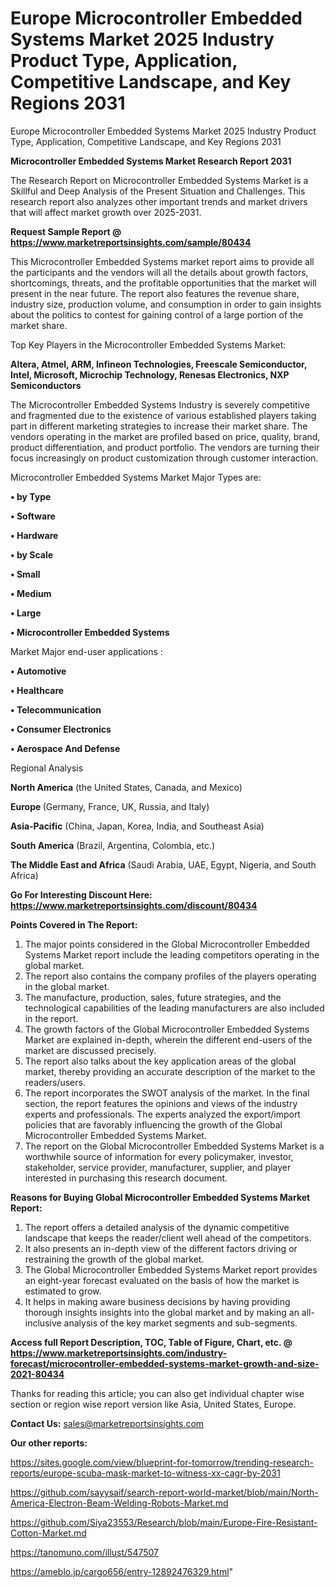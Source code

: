# Europe Microcontroller Embedded Systems Market 2025 Industry Product Type, Application, Competitive Landscape, and Key Regions 2031
Europe Microcontroller Embedded Systems Market 2025 Industry Product Type, Application, Competitive Landscape, and Key Regions 2031

<strong>Microcontroller Embedded Systems Market Research Report 2031</strong>

The Research Report on Microcontroller Embedded Systems Market is a Skillful and Deep Analysis of the Present Situation and Challenges. This research report also analyzes other important trends and market drivers that will affect market growth over 2025-2031.

<strong>Request Sample Report @ <a href=https://www.marketreportsinsights.com/sample/80434>https://www.marketreportsinsights.com/sample/80434</a></strong>

This Microcontroller Embedded Systems market report aims to provide all the participants and the vendors will all the details about growth factors, shortcomings, threats, and the profitable opportunities that the market will present in the near future. The report also features the revenue share, industry size, production volume, and consumption in order to gain insights about the politics to contest for gaining control of a large portion of the market share.

Top Key Players in the Microcontroller Embedded Systems Market:

<strong>Altera, Atmel, ARM, Infineon Technologies, Freescale Semiconductor, Intel, Microsoft, Microchip Technology, Renesas Electronics, NXP Semiconductors</strong>

The Microcontroller Embedded Systems Industry is severely competitive and fragmented due to the existence of various established players taking part in different marketing strategies to increase their market share. The vendors operating in the market are profiled based on price, quality, brand, product differentiation, and product portfolio. The vendors are turning their focus increasingly on product customization through customer interaction.

Microcontroller Embedded Systems Market Major Types are:

<strong>• by Type

• Software

• Hardware

• by Scale

• Small

• Medium

• Large

• Microcontroller Embedded Systems</strong>

Market Major end-user applications :

<strong>• Automotive

• Healthcare

• Telecommunication

• Consumer Electronics

• Aerospace And Defense</strong>

Regional Analysis

</u><strong><b>North America</b></strong> (the United States, Canada, and Mexico)

<strong><b>Europe </b></strong>(Germany, France, UK, Russia, and Italy)

<strong><b>Asia-Pacific</b></strong> (China, Japan, Korea, India, and Southeast Asia)

<strong><b>South America</b></strong> (Brazil, Argentina, Colombia, etc.)

<strong><b>The Middle East and Africa</b></strong> (Saudi Arabia, UAE, Egypt, Nigeria, and South Africa)

<strong>Go For Interesting Discount Here: <a href=https://www.marketreportsinsights.com/discount/80434>https://www.marketreportsinsights.com/discount/80434</a></strong>

<strong>Points Covered in The Report:</strong>
<ol>
  <li>The major points considered in the Global Microcontroller Embedded Systems Market report include the leading competitors operating in the global market.</li>
  <li>The report also contains the company profiles of the players operating in the global market.</li>
  <li>The manufacture, production, sales, future strategies, and the technological capabilities of the leading manufacturers are also included in the report.</li>
  <li>The growth factors of the Global Microcontroller Embedded Systems Market are explained in-depth, wherein the different end-users of the market are discussed precisely.</li>
  <li>The report also talks about the key application areas of the global market, thereby providing an accurate description of the market to the readers/users.</li>
  <li>The report incorporates the SWOT analysis of the market. In the final section, the report features the opinions and views of the industry experts and professionals. The experts analyzed the export/import policies that are favorably influencing the growth of the Global Microcontroller Embedded Systems Market.</li>
  <li>The report on the Global Microcontroller Embedded Systems Market is a worthwhile source of information for every policymaker, investor, stakeholder, service provider, manufacturer, supplier, and player interested in purchasing this research document.</li>
</ol>
<strong>Reasons for Buying Global Microcontroller Embedded Systems Market Report:</strong>

<ol>
  <li>The report offers a detailed analysis of the dynamic competitive landscape that keeps the reader/client well ahead of the competitors.</li>
  <li>It also presents an in-depth view of the different factors driving or restraining the growth of the global market.</li>
  <li>The Global Microcontroller Embedded Systems Market report provides an eight-year forecast evaluated on the basis of how the market is estimated to grow.</li>
  <li>It helps in making aware business decisions by having providing thorough insights insights into the global market and by making an all-inclusive analysis of the key market segments and sub-segments.</li>
</ol>
<strong>Access full Report Description, TOC, Table of Figure, Chart, etc. @ <a href=https://www.marketreportsinsights.com/industry-forecast/microcontroller-embedded-systems-market-growth-and-size-2021-80434>https://www.marketreportsinsights.com/industry-forecast/microcontroller-embedded-systems-market-growth-and-size-2021-80434</a></strong>


Thanks for reading this article; you can also get individual chapter wise section or region wise report version like Asia, United States, Europe.

<strong>Contact Us:</strong>
sales@marketreportsinsights.com

<strong>Our other reports:</strong>

<a href=https://sites.google.com/view/blueprint-for-tomorrow/trending-research-reports/europe-scuba-mask-market-to-witness-xx-cagr-by-2031>https://sites.google.com/view/blueprint-for-tomorrow/trending-research-reports/europe-scuba-mask-market-to-witness-xx-cagr-by-2031</a>

<a href=https://github.com/sayysaif/search-report-world-market/blob/main/North-America-Electron-Beam-Welding-Robots-Market.md>https://github.com/sayysaif/search-report-world-market/blob/main/North-America-Electron-Beam-Welding-Robots-Market.md</a>

<a href=https://github.com/Siya23553/Research/blob/main/Europe-Fire-Resistant-Cotton-Market.md>https://github.com/Siya23553/Research/blob/main/Europe-Fire-Resistant-Cotton-Market.md</a>

<a href=https://tanomuno.com/illust/547507>https://tanomuno.com/illust/547507</a>

<a href=https://ameblo.jp/cargo656/entry-12892476329.html>https://ameblo.jp/cargo656/entry-12892476329.html</a>"
